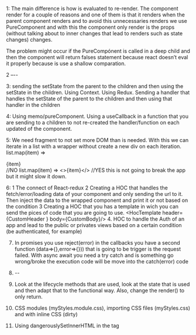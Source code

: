 1: The main difference is how is evaluated to re-render. The component render for a couple of reasons and one of them is that it renders when the parent component renders and to avoid this unnecessaries renders we use PureComponent and with this the component only render is the props (without talking about to inner changes that lead to renders such as state changes) changes.

The problem might occur if the PureCompónent is called in a deep child and then the component will return falses statement because react doesn’t eval it properly because is use a shallow comparation.

2 –--

3: sending the setState from the parent to the children and then using the setState in the children. Using Context. Using Redux. Sending a handler that handles the setState of the parent to the children and then using that handler in the children

4: Using memo/pureComponent. Using a useCallback in a function that you are sending to a children to not re-created the handler/function on each updated of the component.

5: We need fragment to not set more DOM than is needed. With this we can iterate in a list with a wrapper without create a new div on each iteration.
list.map(item) => <div> {item}</div> //NO
list.map(item) => <>{item}</> //YES
this is not going to break the app but it might slow it down.

6:
1 The connect of React-redux
2 Creating a HOC that handles the fetch/error/loading data of your component and only sending the url to it. Then inject the data to the wrapped component and print it or not based on the condition
3 Creating a HOC that you has a template in wich you can send the pices of code that you are going to use.
<HocTemplate header={CustomHeader } body={CustomBody}/> 4. HOC to handle the Auth of an app and lead to the public or privates views based on a certain condition (be authenticated, for example)

7. In promises you use reject(error)
   in the callbacks you have a second function (data=>{},error=>{})) that is going to be trigger is the request failed.
   With async await you need a try catch and is something go wrong/broke the execution code will be move into the catch(error) code

8. --

9. Look at the lifecycle methods that are used, look at the state that is used and then adapt that to the functional way. Also, change the render() to only return.
10. CSS modules (myStyles.module.css), importing CSS files (myStyles.css) and with inline CSS (dirty)
11. Using dangerouslySetInnerHTML in the tag
<div dangerouslySetInnerHTML={{
              __html: item,
            }}
></div>
